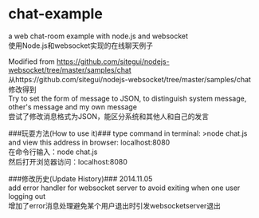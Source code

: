 chat-example
============

a web chat-room example with node.js and websocket   
使用Node.js和websocket实现的在线聊天例子

Modified from https://github.com/sitegui/nodejs-websocket/tree/master/samples/chat    
从https://github.com/sitegui/nodejs-websocket/tree/master/samples/chat 修改得到    
Try to set the form of message to JSON, to distinguish system message, other's message and my own message   
尝试了修改消息格式为JSON，能区分系统和其他人和自己的发言   

###玩耍方法(How to use it)###
type command in terminal: >node chat.js  
and view this address in browser: localhost:8080  
在命令行输入：node chat.js   
然后打开浏览器访问：localhost:8080   
    
    
###修改历史(Update History)###
2014.11.05     
add error handler for websocket server to avoid exiting when one user logging out    
增加了error消息处理避免某个用户退出时引发websocketserver退出

